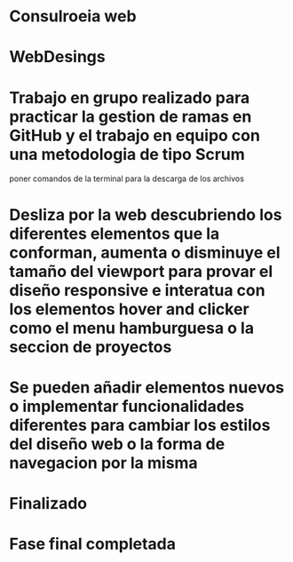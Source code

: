 <!-- Nombre del proyecto -->

# Consulroeia web
# WebDesings

<!-- Descripción -->

# Trabajo en grupo realizado para practicar la gestion de ramas en GitHub y el trabajo en equipo con una metodologia de tipo Scrum

<!-- Instalacion -->

poner comandos de la terminal para la descarga de los archivos

<!-- Modo de uso -->

# Desliza por la web descubriendo los diferentes elementos que la conforman, aumenta o disminuye el tamaño del viewport para provar el diseño responsive e interatua con los elementos hover and clicker como el menu hamburguesa o la seccion de proyectos

<!-- Como pueden colaborar los demás con el proyecto -->

# Se pueden añadir elementos nuevos o implementar funcionalidades diferentes para cambiar los estilos del diseño web o la forma de navegacion por la misma

<!-- Estado actual del proyecto -->

# Finalizado
# Fase final completada

<!-- Añadir imagen de una previsualizacion del proyecto y links implementados en la web -->
